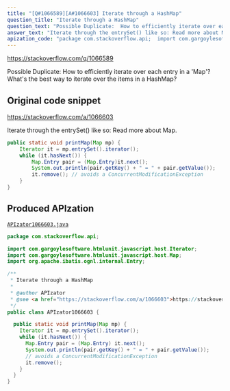 ```yaml
---
title: "[Q#1066589][A#1066603] Iterate through a HashMap"
question_title: "Iterate through a HashMap"
question_text: "Possible Duplicate:  How to efficiently iterate over each entry in a 'Map'? What's the best way to iterate over the items in a HashMap?"
answer_text: "Iterate through the entrySet() like so: Read more about Map."
apization_code: "package com.stackoverflow.api;  import com.gargoylesoftware.htmlunit.javascript.host.Iterator; import com.gargoylesoftware.htmlunit.javascript.host.Map; import org.apache.ibatis.ognl.internal.Entry;  /**  * Iterate through a HashMap  *  * @author APIzator  * @see <a href=\"https://stackoverflow.com/a/1066603\">https://stackoverflow.com/a/1066603</a>  */ public class APIzator1066603 {    public static void printMap(Map mp) {     Iterator it = mp.entrySet().iterator();     while (it.hasNext()) {       Map.Entry pair = (Map.Entry) it.next();       System.out.println(pair.getKey() + \" = \" + pair.getValue());       // avoids a ConcurrentModificationException       it.remove();     }   } }"
---
```


https://stackoverflow.com/q/1066589

Possible Duplicate: 
How to efficiently iterate over each entry in a &#x27;Map&#x27;?
What&#x27;s the best way to iterate over the items in a HashMap?



## Original code snippet

https://stackoverflow.com/a/1066603

Iterate through the entrySet() like so:
Read more about Map.

```java
public static void printMap(Map mp) {
    Iterator it = mp.entrySet().iterator();
    while (it.hasNext()) {
        Map.Entry pair = (Map.Entry)it.next();
        System.out.println(pair.getKey() + " = " + pair.getValue());
        it.remove(); // avoids a ConcurrentModificationException
    }
}
```

## Produced APIzation

[`APIzator1066603.java`](https://github.com/pasqualesalza/apization-temp-data/raw/master/apizations/java/APIzator1066603.java)

```java
package com.stackoverflow.api;

import com.gargoylesoftware.htmlunit.javascript.host.Iterator;
import com.gargoylesoftware.htmlunit.javascript.host.Map;
import org.apache.ibatis.ognl.internal.Entry;

/**
 * Iterate through a HashMap
 *
 * @author APIzator
 * @see <a href="https://stackoverflow.com/a/1066603">https://stackoverflow.com/a/1066603</a>
 */
public class APIzator1066603 {

  public static void printMap(Map mp) {
    Iterator it = mp.entrySet().iterator();
    while (it.hasNext()) {
      Map.Entry pair = (Map.Entry) it.next();
      System.out.println(pair.getKey() + " = " + pair.getValue());
      // avoids a ConcurrentModificationException
      it.remove();
    }
  }
}

```